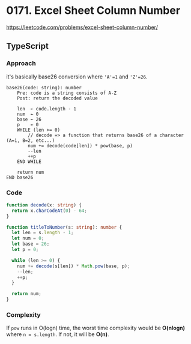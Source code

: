 # 0171. Excel Sheet Column Number

https://leetcode.com/problems/excel-sheet-column-number/

## TypeScript

### Approach

it's basically base26 conversion where `'A'=1` and `'Z'=26`.

```text
base26(code: string): number
    Pre: code is a string consists of A-Z
    Post: return the decoded value

    len  ← code.length - 1
    num  ← 0
    base ← 26
    p    ← 0
    WHILE (len >= 0)
        // decode => a function that returns base26 of a character (A=1, B=2, etc...)
        num += decode(code[len]) * pow(base, p)
        --len
        ++p
    END WHILE

    return num
END base26
```

### Code

```ts
function decode(x: string) {
  return x.charCodeAt(0) - 64;
}

function titleToNumber(s: string): number {
  let len = s.length - 1;
  let num = 0;
  let base = 26;
  let p = 0;

  while (len >= 0) {
    num += decode(s[len]) * Math.pow(base, p);
    --len;
    ++p;
  }

  return num;
}
```

### Complexity

If `pow` runs in O(logn) time, the worst time complexity would be **O(nlogn)** where `n = s.length`. If not, it will be **O(n)**.
